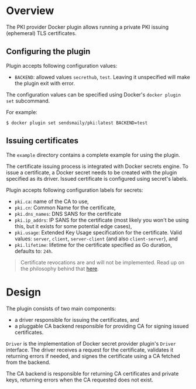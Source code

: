 # Overview

The PKI provider Docker plugin allows running a private PKI issuing (ephemeral) TLS certificates.

## Configuring the plugin

Plugin accepts following configuration values:
- `BACKEND`: allowed values `secrethub`, `test`. Leaving it unspecified will make the plugin exit with error.

The configuration values can be specified using Docker's `docker plugin set` subcommand.

For example:
```
$ docker plugin set sendsmaily/pki:latest BACKEND=test
```

## Issuing certificates

The `example` directory contains a complete example for using the plugin.

The certificate issuing process is integrated with Docker secrets engine. To issue a certificate, a Docker secret
needs to be created with the plugin specified as its driver. Issued certificate is configured using secret's labels.

Plugin accepts following configuration labels for secrets:
- `pki.ca`: name of the CA to use,
- `pki.cn`: Common Name for the certificate,
- `pki.dns_names`: DNS SANS for the certificate
- `pki.ip_addrs`: IP SANS for the certificate (most likely you won't be using this, but it exists for some potential edge cases),
- `pki.usage`: Extended Key Usage specification for the certificate. Valid values: `server`, `client`, `server-client` (and also `client-server`), and
- `pki.lifetime`: lifetime for the certificate specified as Go duration, defaults to: `24h`.

> Certificate revocations are and will not be implemented. Read up on the philosophy behind that [here](https://www.vaultproject.io/docs/secrets/pki/index.html#keep-certificate-lifetimes-short-for-crl-39-s-sake).

# Design

The plugin consists of two main components:
- a driver responsible for issuing the certificates, and
- a pluggable CA backend responsible for providing CA for signing issued certificates.

`Driver` is the implementation of Docker secret provider plugin's `Driver` interface. The driver receives a request for
the certificate, validates it returning errors if needed, and signes the certificate using a CA fetched from the backend.

The CA backend is responsible for returning CA certificates and private keys, returning errors when the CA requested does
not exist.
